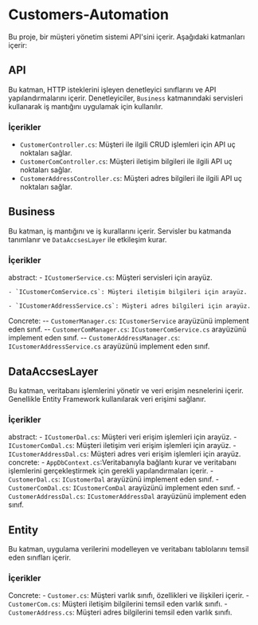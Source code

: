 # Customers-Automation

Bu proje, bir müşteri yönetim sistemi API'sini içerir. Aşağıdaki katmanları içerir:

## API

Bu katman, HTTP isteklerini işleyen denetleyici sınıflarını ve API yapılandırmalarını içerir. Denetleyiciler, `Business` katmanındaki servisleri kullanarak iş mantığını uygulamak için kullanılır.

### İçerikler
  - `CustomerController.cs`: Müşteri ile ilgili CRUD işlemleri için API uç noktaları sağlar.
  - `CustomerComController.cs`: Müşteri iletişim bilgileri ile ilgili API uç noktaları sağlar.
  - `CustomerAddressController.cs`: Müşteri adres bilgileri ile ilgili API uç noktaları sağlar.

## Business

Bu katman, iş mantığını ve iş kurallarını içerir. Servisler bu katmanda tanımlanır ve `DataAccsesLayer` ile etkileşim kurar.

### İçerikler
  abstract:
    - `ICustomerService.cs`: Müşteri servisleri için arayüz.
    
    - `ICustomerComService.cs`: Müşteri iletişim bilgileri için arayüz.
    
    - `ICustomerAddressService.cs`: Müşteri adres bilgileri için arayüz. 
   Concrete: 
    -- `CustomerManager.cs`: `ICustomerService` arayüzünü implement eden sınıf.
    -- `CustomerComManager.cs`: `ICustomerComService.cs` arayüzünü implement eden sınıf.
    -- `CustomerAddressManager.cs`: `ICustomerAddressService.cs` arayüzünü implement eden sınıf.
## DataAccsesLayer

Bu katman, veritabanı işlemlerini yönetir ve veri erişim nesnelerini içerir. Genellikle Entity Framework kullanılarak veri erişimi sağlanır.

### İçerikler
  abstract:
    - `ICustomerDal.cs`: Müşteri veri erişim işlemleri için arayüz.
    - `ICustomerComDal.cs`: Müşteri iletişim veri erişim işlemleri için arayüz.
    - `ICustomerAddressDal.cs`: Müşteri adres veri erişim işlemleri için arayüz.
  concrete:
    - `AppDbContext.cs`:Veritabanıyla bağlantı kurar ve veritabanı işlemlerini gerçekleştirmek için gerekli yapılandırmaları içerir. 
    - `CustomerDal.cs`: `ICustomerDal` arayüzünü implement eden sınıf.
    - `CustomerComDal.cs`: `ICustomerComDal` arayüzünü implement eden sınıf.
    - `CustomerAddressDal.cs`: `ICustomerAddressDal` arayüzünü implement eden sınıf.


## Entity

Bu katman, uygulama verilerini modelleyen ve veritabanı tablolarını temsil eden sınıfları içerir.

### İçerikler
  Concrete:
    - `Customer.cs`: Müşteri varlık sınıfı, özellikleri ve ilişkileri içerir.
    - `CustomerCom.cs`: Müşteri iletişim bilgilerini temsil eden varlık sınıfı.
    - `CustomerAddress.cs`: Müşteri adres bilgilerini temsil eden varlık sınıfı.
